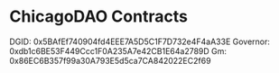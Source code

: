# ChicagoDAO Contracts

DGID: 0x5BAfEf740904fd4EEE7A5D5C1F7D732e4F4aA33E
Governor: 0xdb1c6BE53F449Ccc1F0A235A7e42CB1E64a2789D
Gm: 0x86EC6B357f99a30A793E5d5ca7CA842022EC2f69
